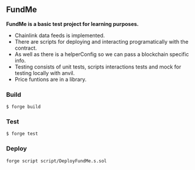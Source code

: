 ## FundMe 

**FundMe is a basic test project for learning purposes.**

- Chainlink data feeds is implemented. 
- There are scripts for deploying and interacting programatically with the contract.
- As well as there is a helperConfig so we can pass a blockchain specific info.
- Testing consists of unit tests, scripts interactions tests and mock for testing locally with anvil.
- Price funtions are in a library.

### Build

```shell
$ forge build
```

### Test

```shell
$ forge test
```

### Deploy

```shell
forge script script/DeployFundMe.s.sol
```
